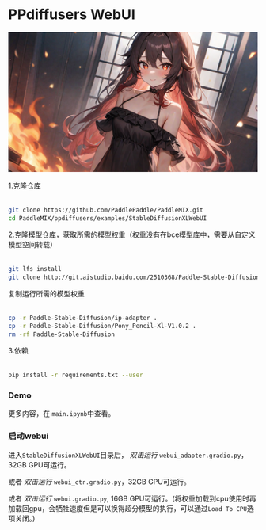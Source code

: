 # PPdiffusers WebUI

![](./static/image_hutao.png)

1.克隆仓库
```bash

git clone https://github.com/PaddlePaddle/PaddleMIX.git
cd PaddleMIX/ppdiffusers/examples/StableDiffusionXLWebUI
```

2.克隆模型仓库，获取所需的模型权重（权重没有在bce模型库中，需要从自定义模型空间转载）
```bash

git lfs install
git clone http://git.aistudio.baidu.com/2510368/Paddle-Stable-Diffusion.git
```

复制运行所需的模型权重
```bash

cp -r Paddle-Stable-Diffusion/ip-adapter .
cp -r Paddle-Stable-Diffusion/Pony_Pencil-Xl-V1.0.2 .
rm -rf Paddle-Stable-Diffusion
```

3.依赖
```bash

pip install -r requirements.txt --user
```

### Demo

更多内容，在 `main.ipynb`中查看。


### 启动webui

进入`StableDiffusionXLWebUI`目录后，
*双击运行* `webui_adapter.gradio.py`，32GB GPU可运行。

或者
*双击运行* `webui_ctr.gradio.py`，32GB GPU可运行。

或者
*双击运行* `webui.gradio.py`, 16GB GPU可运行。(将权重加载到cpu使用时再加载回gpu，会牺牲速度但是可以换得超分模型的执行，可以通过`Load To CPU`选项关闭。)

